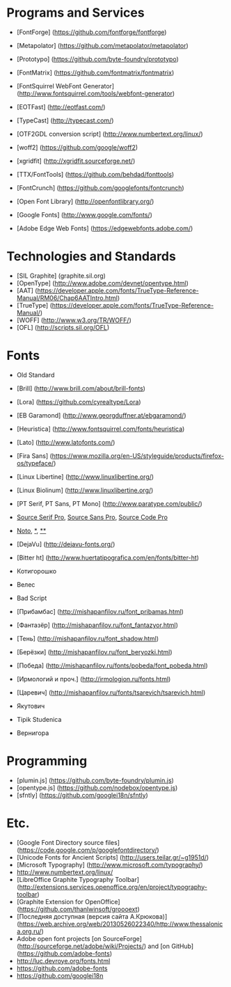 Programs and Services
=====================
* [FontForge] (https://github.com/fontforge/fontforge)
* [Metapolator] (https://github.com/metapolator/metapolator)
* [Prototypo] (https://github.com/byte-foundry/prototypo)
* [FontMatrix] (https://github.com/fontmatrix/fontmatrix)
* [FontSquirrel WebFont Generator]
  (http://www.fontsquirrel.com/tools/webfont-generator)
* [EOTFast] (http://eotfast.com/)
* [TypeCast] (http://typecast.com/)
* [OTF2GDL conversion script] (http://www.numbertext.org/linux/)
* [woff2] (https://github.com/google/woff2)
* [xgridfit] (http://xgridfit.sourceforge.net/)
* [TTX/FontTools] (https://github.com/behdad/fonttools)
* [FontCrunch] (https://github.com/googlefonts/fontcrunch)

* [Open Font Library] (http://openfontlibrary.org/)
* [Google Fonts] (http://www.google.com/fonts/)
* [Adobe Edge Web Fonts] (https://edgewebfonts.adobe.com/)

Technologies and Standards
==========================
* [SIL Graphite] (graphite.sil.org)
* [OpenType] (http://www.adobe.com/devnet/opentype.html)
* [AAT]
  (https://developer.apple.com/fonts/TrueType-Reference-Manual/RM06/Chap6AATIntro.html)
* [TrueType] (https://developer.apple.com/fonts/TrueType-Reference-Manual/)
* [WOFF] (http://www.w3.org/TR/WOFF/)
* [OFL] (http://scripts.sil.org/OFL)

Fonts
=====
* Old Standard
* [Brill] (http://www.brill.com/about/brill-fonts)
* [Lora] (https://github.com/cyrealtype/Lora)
* [EB Garamond] (http://www.georgduffner.at/ebgaramond/)
* [Heuristica] (http://www.fontsquirrel.com/fonts/heuristica)
* [Lato] (http://www.latofonts.com/)
* [Fira Sans]
  (https://www.mozilla.org/en-US/styleguide/products/firefox-os/typeface/)
* [Linux Libertine] (http://www.linuxlibertine.org/)
* [Linux Biolinum] (http://www.linuxlibertine.org/)
* [PT Serif, PT Sans, PT Mono] (http://www.paratype.com/public/)
* [Source Serif Pro](https://github.com/adobe-fonts/source-serif-pro),
  [Source Sans Pro](https://github.com/adobe-fonts/source-sans-pro),
  [Source Code Pro](https://github.com/adobe-fonts/source-code-pro)
* [Noto](https://www.google.com/get/noto/),
  [*](https://github.com/googlei18n/noto-fonts),
  [**](https://github.com/googlei18n/noto-source)
* [DejaVu] (http://dejavu-fonts.org/)
* [Bitter ht] (http://www.huertatipografica.com/en/fonts/bitter-ht)

* Котигорошко
* Велес
* Bad Script

* [Прибамбас] (http://mishapanfilov.ru/font_pribamas.html)
* [Фантазёр] (http://mishapanfilov.ru/font_fantazyor.html)
* [Тень] (http://mishapanfilov.ru/font_shadow.html)
* [Берёзки] (http://mishapanfilov.ru/font_beryozki.html)
* [Победа] (http://mishapanfilov.ru/fonts/pobeda/font_pobeda.html)

* [Ирмологий и проч.] (http://irmologion.ru/fonts.html)
* [Царевич] (http://mishapanfilov.ru/fonts/tsarevich/tsarevich.html)
* Якутович
* Tipik Studenica
* Вернигора

Programming
===========
* [plumin.js] (https://github.com/byte-foundry/plumin.js)
* [opentype.js] (https://github.com/nodebox/opentype.js)
* [sfntly] (https://github.com/googlei18n/sfntly)

Etc.
====
* [Google Font Directory source files]
  (https://code.google.com/p/googlefontdirectory/)
* [Unicode Fonts for Ancient Scripts] (http://users.teilar.gr/~g1951d/)
* [Microsoft Typography] (http://www.microsoft.com/typography/)
* http://www.numbertext.org/linux/
* [LibreOffice Graphite Typography Toolbar]
  (http://extensions.services.openoffice.org/en/project/typography-toolbar)
* [Graphite Extension for OpenOffice] (https://github.com/thanlwinsoft/groooext)
* [Последняя доступная (версия сайта А.Крюкова)]
  (https://web.archive.org/web/20130526022340/http://www.thessalonica.org.ru/)
* Adobe open font projects
  [on SourceForge] (http://sourceforge.net/adobe/wiki/Projects/)
  and [on GitHub] (https://github.com/adobe-fonts)
* http://luc.devroye.org/fonts.html
* https://github.com/adobe-fonts
* https://github.com/googlei18n
